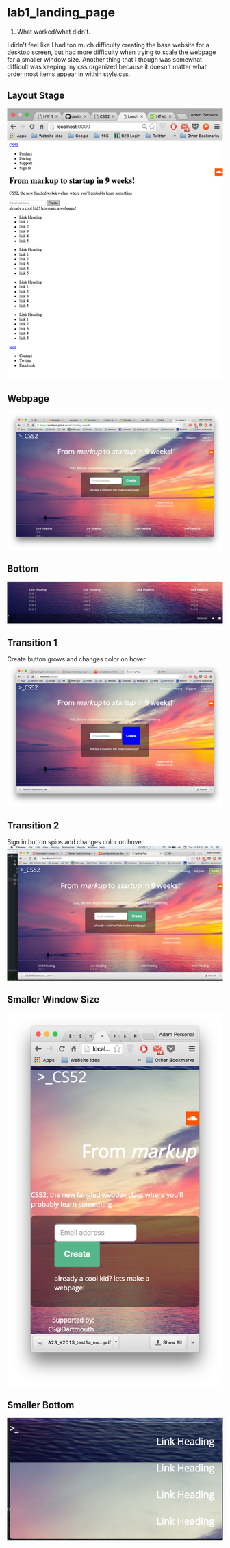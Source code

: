 # lab1_landing_page

1. What worked/what didn't.

I didn't feel like I had too much difficulty creating the base website for a desktop screen, but had more difficulty when trying to scale the webpage for a smaller window size. Another thing that I though was somewhat difficult was keeping my css organized because it doesn't matter what order most items appear in within style.css.


## Layout Stage
![layout](images/layout.png)

## Webpage
![webpage](images/webpage.png)

## Bottom
![bottom](images/bottom_bar.png)

## Transition 1
Create button grows and changes color on hover
![transition_1](images/transition_1.png)

## Transition 2
Sign in button spins and changes color on hover
![transition_2](images/transition_2.png)

## Smaller Window Size
![smaller](images/smaller.png)

## Smaller Bottom
![smaller](images/smaller_bottom.png)
